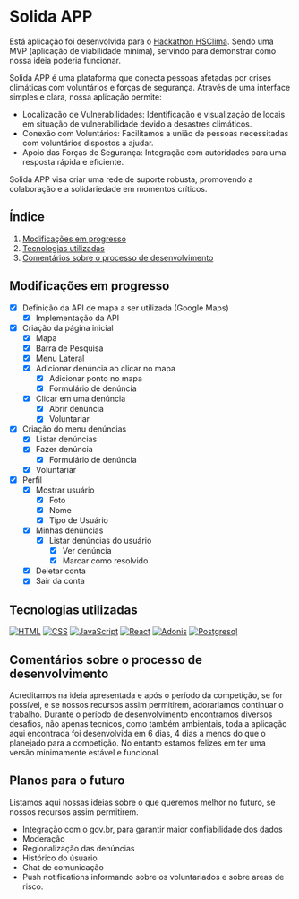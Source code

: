 # Solida APP
Está aplicação foi desenvolvida para o [Hackathon HSClima](http://hackathon.sbc.org.br/hsclima/index.html). Sendo uma MVP (aplicação de viabilidade minima), servindo para demonstrar como nossa ideia poderia funcionar.

Solida APP é uma plataforma que conecta pessoas afetadas por crises climáticas com voluntários e forças de segurança. Através de uma interface simples e clara, nossa aplicação permite:

- Localização de Vulnerabilidades: Identificação e visualização de locais em situação de vulnerabilidade devido a desastres climáticos.
- Conexão com Voluntários: Facilitamos a união de pessoas necessitadas com voluntários dispostos a ajudar.
- Apoio das Forças de Segurança: Integração com autoridades para uma resposta rápida e eficiente.

Solida APP visa criar uma rede de suporte robusta, promovendo a colaboração e a solidariedade em momentos críticos.

## Índice
1. [Modificações em progresso](#modificações-em-progresso)
2. [Tecnologias utilizadas](#tecnologias-utilizadas)
3. [Comentários sobre o processo de desenvolvimento](#comentários-sobre-o-processo-de-desenvolvimento)

## Modificações em progresso
- [X] Definição da API de mapa a ser utilizada (Google Maps)
    - [X] Implementação da API
- [X] Criação da página inicial
    - [X] Mapa
    - [X] Barra de Pesquisa
    - [X] Menu Lateral
    - [X] Adicionar denúncia ao clicar no mapa
        - [X] Adicionar ponto no mapa
        - [X] Formulário de denúncia
    - [X] Clicar em uma denúncia
        - [X] Abrir denúncia
        - [X] Voluntariar
- [X] Criação do menu denúncias
    - [X] Listar denúncias
    - [X] Fazer denúncia
        - [X] Formulário de denúncia
    - [X] Voluntariar
- [X] Perfil
    - [X] Mostrar usuário
        - [X] Foto
        - [X] Nome
        - [X] Tipo de Usuário 
    - [X] Minhas denúncias
        - [X] Listar denúncias do usuário
            - [X] Ver denúncia
            - [X] Marcar como resolvido
    - [X] Deletar conta
    - [X] Sair da conta

## Tecnologias utilizadas
[![HTML](https://img.shields.io/badge/-HTML-000?&logo=html5&logoColor=orange)](#)
[![CSS](https://img.shields.io/badge/-CSS-000?&logo=css3&logoColor=blue)](#)
[![JavaScript](https://img.shields.io/badge/-JavaScript-000?&logo=JavaScript&logoColor=ddc508)](#)
[![React](https://img.shields.io/badge/-React-000?&logo=React&logoColor=blue)](#)
[![Adonis](https://img.shields.io/badge/adonisjs-000?logo=adonisjs&logoColor=blue)](#)
[![Postgresql](https://img.shields.io/badge/postgresql-000?logo=postgresql&logoColor=blue)](#)

## Comentários sobre o processo de desenvolvimento
Acreditamos na ideia apresentada e após o período da competição, se for possível, e se nossos recursos assim permitirem, adorariamos continuar o trabalho. Durante o período de desenvolvimento encontramos diversos desafios, não apenas tecnicos, como também ambientais, toda a aplicação aqui encontrada foi desenvolvida em 6 dias, 4 dias a menos do que o planejado para a competição. No entanto estamos felizes em ter uma versão minimamente estável e funcional.

## Planos para o futuro
Listamos aqui nossas ideias sobre o que queremos melhor no futuro, se nossos recursos assim permitirem.
- Integração com o gov.br, para garantir maior confiabilidade dos dados
- Moderação
- Regionalização das denúncias
- Histórico do úsuario
- Chat de comunicação
- Push notifications informando sobre os voluntariados e sobre areas de risco.